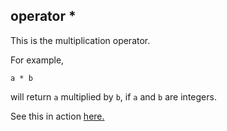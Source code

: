 ## operator * 
This is the multiplication operator.

For example, 
```
a * b
```
will return ```a``` multiplied by ```b```, if ```a``` and ```b``` are integers.

See this in action [here.](...)